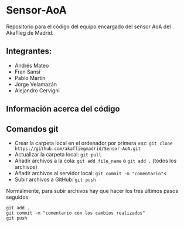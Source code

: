 # Sensor-AoA
Repositorio para el código del equipo encargado del sensor AoA del Akaflieg de Madrid.

## Integrantes:
* Andrés Mateo
* Fran Sansi
* Pablo Martín 
* Jorge Velamazán
* Alejandro Cervigni

## Información acerca del código

## Comandos git
- Crear la carpeta local en el ordenador por primera vez: `git clone https://github.com/akafliegmadrid/Sensor-AoA.git`
- Actualizar la carpeta local: `git pull`
- Añadir archivos a la cola: `git add file_name` o `git add .` (todos los archivos)
- Añadir archivos al servidor local: `git commit -m "comentario"`<
- Subir archivos a GitHub: `git push`

Normalmente, para subir archivos hay que hacer los tres últimos pasos seguidos:

    git add .
    git commit -m "comentario con los cambios realizados"
    git push
